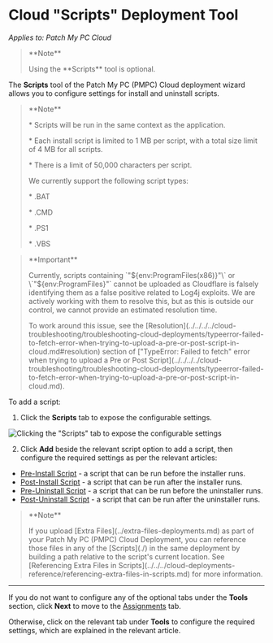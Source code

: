 # Cloud "Scripts" Deployment Tool

_Applies to: Patch My PC Cloud_

> \*\*Note\*\*
>
> Using the \*\*Scripts\*\* tool is optional.

The **Scripts** tool of the Patch My PC (PMPC) Cloud deployment wizard allows you to configure settings for install and uninstall scripts.

> \*\*Note\*\*
>
> \* Scripts will be run in the same context as the application.
>
> \* Each install script is limited to 1 MB per script, with a total size limit of 4 MB for all scripts.
>
> \* There is a limit of 50,000 characters per script.
>
> We currently support the following script types:
>
> \* .BAT
>
> \* .CMD
>
> \* .PS1
>
> \* .VBS

> \*\*Important\*\*
>
> Currently, scripts containing \`"${env:ProgramFiles(x86)}"\` or \`"${env:ProgramFiles}"\` cannot be uploaded as Cloudflare is falsely identifying them as a false positive related to Log4j exploits. We are actively working with them to resolve this, but as this is outside our control, we cannot provide an estimated resolution time.
>
> To work around this issue, see the \[Resolution]\(../../../../cloud-troubleshooting/troubleshooting-cloud-deployments/typeerror-failed-to-fetch-error-when-trying-to-upload-a-pre-or-post-script-in-cloud.md#resolution) section of \["TypeError: Failed to fetch" error when trying to upload a Pre or Post Script]\(../../../../cloud-troubleshooting/troubleshooting-cloud-deployments/typeerror-failed-to-fetch-error-when-trying-to-upload-a-pre-or-post-script-in-cloud.md).

To add a script:

1. Click the **Scripts** tab to expose the configurable settings.

![Clicking the "Scripts" tab to expose the configurable settings](../../../../../_images/image-\(2603\).png)

2. Click **Add** beside the relevant script option to add a script, then configure the required settings as per the relevant articles:

* [Pre-Install Script](cloud-pre-install-scripts.md) - a script that can be run before the installer runs.
* [Post-Install Script](cloud-post-install-scripts.md) - a script that can be run after the installer runs.
* [Pre-Uninstall Script](cloud-pre-uninstall-scripts.md) - a script that can be run before the uninstaller runs.
* [Post-Uninstall Script](cloud-post-uninstall-script.md) - a script that can be run after the uninstaller runs.

> \*\*Note\*\*
>
> If you upload \[Extra Files]\(../extra-files-deployments.md) as part of your Patch My PC (PMPC) Cloud Deployment, you can reference those files in any of the \[Scripts]\(./) in the same deployment by building a path relative to the script's current location. See \[Referencing Extra Files in Scripts]\(../../../cloud-deployments-reference/referencing-extra-files-in-scripts.md) for more information.

***

If you do not want to configure any of the optional tabs under the **Tools** section, click **Next** to move to the [Assignments](../../cloud-assignments-deployment-tab.md) tab.

Otherwise, click on the relevant tab under **Tools** to configure the required settings, which are explained in the relevant article.
